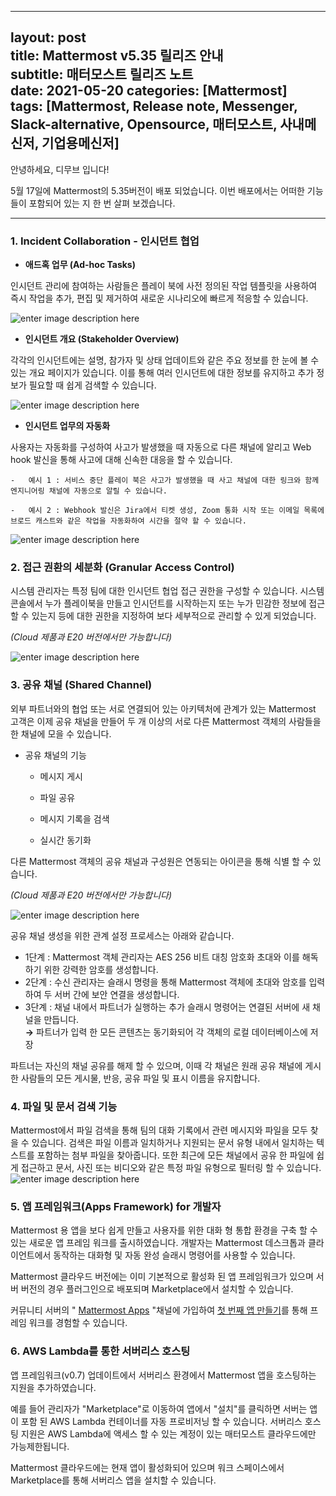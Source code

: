 
---
layout: post  
title: Mattermost v5.35 릴리즈 안내  
subtitle: 매터모스트 릴리즈 노트  
date: 2021-05-20
categories: [Mattermost]  
tags: [Mattermost, Release note, Messenger, Slack-alternative, Opensource, 매터모스트, 사내메신저, 기업용메신저]
---
안녕하세요, 디무브 입니다!

5월 17일에 Mattermost의 5.35버전이 배포 되었습니다. 이번 배포에서는 어떠한 기능들이 포함되어 있는 지 한 번 살펴 보겠습니다.

---

### 1. Incident Collaboration - 인시던트 협업

 - **애드혹 업무 (Ad-hoc Tasks)**

인시던트 관리에 참여하는 사람들은 플레이 북에 사전 정의된 작업 템플릿을 사용하여 즉시 작업을 추가, 편집 및 제거하여 새로운 시나리오에 빠르게 적응할 수 있습니다.

![enter image description here](https://mattermost.com/wp-content/uploads/2021/05/Ad-hoc-tasks-2.webp)

- **인시던트 개요 (Stakeholder Overview)** 

각각의 인시던트에는 설명, 참가자 및 상태 업데이트와 같은 주요 정보를 한 눈에 볼 수 있는 개요 페이지가 있습니다.
이를 통해 여러 인시던트에 대한 정보를 유지하고 추가 정보가 필요할 때 쉽게 검색할 수 있습니다.

![enter image description here](https://mattermost.com/wp-content/uploads/2021/05/Incident-Overview-1024x722.webp)

- **인시던트 업무의 자동화**

사용자는 자동화를 구성하여 사고가 발생했을 때 자동으로 다른 채널에 알리고 Web hook 발신을 통해 사고에 대해 신속한 대응을 할 수 있습니다.
    
    -   예시 1 : 서비스 중단 플레이 북은 사고가 발생했을 때 사고 채널에 대한 링크와 함께 엔지니어링 채널에 자동으로 알릴 수 있습니다.
        
    -   예시 2 : Webhook 발신은 Jira에서 티켓 생성, Zoom 통화 시작 또는 이메일 목록에 브로드 캐스트와 같은 작업을 자동화하여 시간을 절약 할 수 있습니다.
    
![enter image description here](https://mattermost.com/wp-content/uploads/2021/05/Incident-Overview-1024x722.webp)

### 2. 접근 권환의 세분화 (Granular Access Control) 

시스템 관리자는 특정 팀에 대한 인시던트 협업 접근 권한을 구성할 수 있습니다. 시스템 콘솔에서 누가 플레이북을 만들고 인시던트를 시작하는지 또는 누가 민감한 정보에 접근할 수 있는지 등에 대한 권한을 지정하여 보다 세부적으로 관리할 수 있게 되었습니다. 

*(Cloud 제품과 E20 버전에서만 가능합니다)*

![enter image description here](https://mattermost.com/wp-content/uploads/2021/05/Access-Control-1.webp)

### 3. 공유 채널 (Shared Channel) 

외부 파트너와의 협업 또는 서로 연결되어 있는 아키텍처에 관계가 있는 Mattermost 고객은 이제 공유 채널을 만들어 두 개 이상의 서로 다른 Mattermost 객체의 사람들을 한 채널에 모을 수 있습니다.
    
-   공유 채널의 기능
    
    -   메시지 게시
        
    -   파일 공유
        
    -   메시지 기록을 검색
        
    -   실시간 동기화
        
다른 Mattermost 객체의 공유 채널과 구성원은 연동되는 아이콘을 통해 식별 할 수 있습니다.

*(Cloud 제품과 E20 버전에서만 가능합니다)*

![enter image description here](https://mattermost.com/wp-content/uploads/2021/05/Shared-channels.webp)

공유 채널 생성을 위한 관계 설정 프로세스는 아래와 같습니다. 
    
- 1단계 : Mattermost 객체 관리자는 AES 256 비트 대칭 암호화 초대와 이를 해독하기 위한 강력한 암호를 생성합니다.
- 2단계 : 수신 관리자는 슬래시 명령을 통해 Mattermost 객체에 초대와 암호를 입력하여 두 서버 간에 보안 연결을 생성합니다. 
- 3단계 : 채널 내에서 파트너가 실행하는 추가 슬래시 명령어는 연결된 서버에 새 채널을 만듭니다.  
        **→** 파트너가 입력 한 모든 콘텐츠는 동기화되어 각 객체의 로컬 데이터베이스에 저장
        
파트너는 자신의 채널 공유를 해제 할 수 있으며, 이때 각 채널은 원래 공유 채널에 게시 한 사람들의 모든 게시물, 반응, 공유 파일 및 표시 이름을 유지합니다.

### 4. 파일 및 문서 검색 기능 

Mattermost에서 파일 검색을 통해 팀의 대화 기록에서 관련 메시지와 파일을 모두 찾을 수 있습니다.
검색은 파일 이름과 일치하거나 지원되는 문서 유형 내에서 일치하는 텍스트를 포함하는 첨부 파일을 찾아줍니다. 
또한 최근에 모든 채널에서 공유 한 파일에 쉽게 접근하고 문서, 사진 또는 비디오와 같은 특정 파일 유형으로 필터링 할 수 있습니다.
![enter image description here](https://mattermost.com/wp-content/uploads/2021/05/file-search.webp)

### 5. 앱 프레임워크(Apps Framework) for 개발자

Mattermost 용 앱을 보다 쉽게 ​​만들고 사용자를 위한 대화 형 통합 환경을 구축 할 수 있는 새로운 앱 프레임 워크를 출시하였습니다.
개발자는 Mattermost 데스크톱과 클라이언트에서 동작하는 대화형 및 자동 완성 슬래시 명령어를 사용할 수 있습니다.
    
Mattermost 클라우드 버전에는 이미 기본적으로 활성화 된 앱 프레임워크가 있으며 서버 버전의 경우 플러그인으로 배포되며 Marketplace에서 설치할 수 있습니다.
  
 커뮤니티 서버의 " [Mattermost Apps](https://community.mattermost.com/core/channels/mattermost-apps "https://community.mattermost.com/core/channels/mattermost-apps") "채널에 가입하여 [첫 번째 앱 만들기](http://developers.mattermost.com/integrate/apps "http://developers.mattermost.com/integrate/apps")를 통해 프레임 워크를 경험할 수 있습니다.

### 6. AWS Lambda를 통한 서버리스 호스팅 

앱 프레임워크(v0.7) 업데이트에서 서버리스 환경에서 Mattermost 앱을 호스팅하는 지원을 추가하였습니다.
    
예를 들어 관리자가 "Marketplace"로 이동하여 앱에서 "설치"를 클릭하면 서버는 앱이 포함 된 AWS Lambda 컨테이너를 자동 프로비저닝 할 수 있습니다.
서버리스 호스팅 지원은 AWS Lambda에 액세스 할 수 있는 계정이 있는 매터모스트 클라우드에만 가능제한됩니다.
    
Mattermost 클라우드에는 현재 앱이 활성화되어 있으며 워크 스페이스에서 Marketplace를 통해 서버리스 앱을 설치할 수 있습니다.
<!--stackedit_data:
eyJoaXN0b3J5IjpbMTk0MzgwNzIwOV19
-->